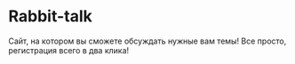 # Rabbit-talk
Сайт, на котором вы сможете обсуждать нужные вам темы! Все просто, регистрация всего в два клика!
